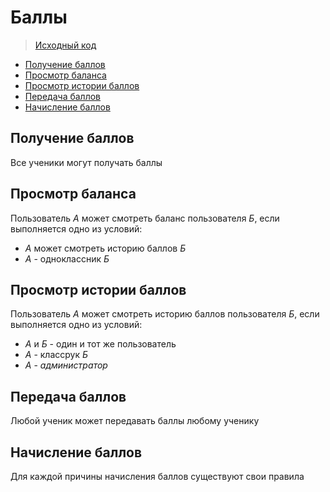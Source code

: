 # Баллы

> [Исходный код](https://github.com/pomah3/mind-laravel/blob/master/app/Policies/PointsPolicy.php)

- [Получение баллов](#receive)
- [Просмотр баланса](#see)
- [Просмотр истории баллов](#see-balance)
- [Передача баллов](#give)
- [Начисление баллов](#add)

<a name="receive"></a>
## Получение баллов

Все ученики могут получать баллы

<a name="see"></a>
## Просмотр баланса

Пользователь *А* может смотреть баланс пользователя *Б*, если выполняется одно из условий:

- *А* может смотреть историю баллов *Б*
- *А* - одноклассник *Б*

<a name="see-balance"></a>
## Просмотр истории баллов

Пользователь *А* может смотреть историю баллов пользователя *Б*, если выполняется одно из условий:

- *А* и *Б* - один и тот же пользователь 
- *А* - классрук *Б*
- *А* - *администратор*

<a name="give"></a>
## Передача баллов

Любой ученик может передавать баллы любому ученику

<a name="add"></a>
## Начисление баллов

Для каждой причины начисления баллов существуют свои правила

